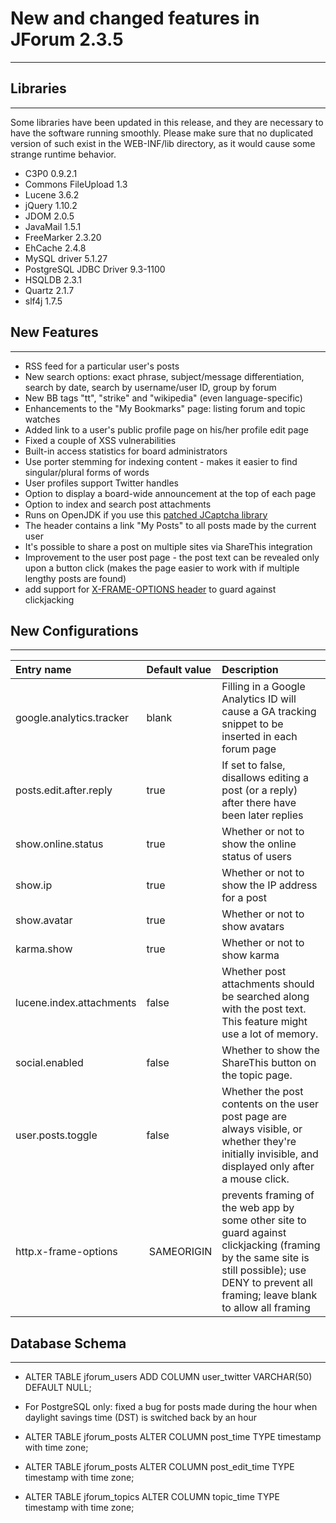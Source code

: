 # New and changed features in JForum 2.3.5 #

---


## Libraries ##

---

Some libraries have been updated in this release, and they are necessary to have the software running smoothly. Please make sure that no duplicated version of such exist in the WEB-INF/lib directory, as it would cause some strange runtime behavior.

  * C3P0 0.9.2.1
  * Commons FileUpload 1.3
  * Lucene 3.6.2
  * jQuery 1.10.2
  * JDOM 2.0.5
  * JavaMail 1.5.1
  * FreeMarker 2.3.20
  * EhCache 2.4.8
  * MySQL driver 5.1.27
  * PostgreSQL JDBC Driver 9.3-1100
  * HSQLDB 2.3.1
  * Quartz 2.1.7
  * slf4j 1.7.5

## New Features ##

---

  * RSS feed for a particular user's posts
  * New search options: exact phrase, subject/message differentiation, search by date, search by username/user ID, group by forum
  * New BB tags "tt", "strike" and "wikipedia" (even language-specific)
  * Enhancements to the "My Bookmarks" page: listing forum and topic watches
  * Added link to a user's public profile page on his/her profile edit page
  * Fixed a couple of XSS vulnerabilities
  * Built-in access statistics for board administrators
  * Use porter stemming for indexing content - makes it easier to find singular/plural forms of words
  * User profiles support Twitter handles
  * Option to display a board-wide announcement at the top of each page
  * Option to index and search post attachments
  * Runs on OpenJDK if you use this [patched JCaptcha library](http://code.google.com/p/jforum2/downloads/list)
  * The header contains a link "My Posts" to all posts made by the current user
  * It's possible to share a post on multiple sites via ShareThis integration
  * Improvement to the user post page - the post text can be revealed only upon a button click (makes the page easier to work with if multiple lengthy posts are found)
  * add support for [X-FRAME-OPTIONS header](https://developer.mozilla.org/en-US/docs/HTTP/X-Frame-Options) to guard against clickjacking

## New Configurations ##

---

|**Entry name**|**Default value**|**Description**|
|:-------------|:----------------|:--------------|
|google.analytics.tracker|blank|Filling in a Google Analytics ID will cause a GA tracking snippet to be inserted in each forum page|
|posts.edit.after.reply|true|If set to false, disallows editing a post (or a reply) after there have been later replies|
|show.online.status | true | Whether or not to show the online status of users |
|show.ip | true | Whether or not to show the IP address for a post |
|show.avatar | true | Whether or not to show avatars |
|karma.show | true | Whether or not to show karma |
|lucene.index.attachments | false | Whether post attachments should be searched along with the post text. This feature might use a lot of memory. |
|social.enabled | false | Whether to show the ShareThis button on the topic page. |
|user.posts.toggle | false | Whether the post contents on the user post page are always visible, or whether they're initially invisible, and displayed only after a mouse click. |
| http.x-frame-options | SAMEORIGIN | prevents framing of the web app by some other site to guard against clickjacking (framing by the same site is still possible); use DENY to prevent all framing; leave blank to allow all framing |

## Database Schema ##

---

  * ALTER TABLE jforum\_users ADD COLUMN user\_twitter VARCHAR(50) DEFAULT NULL;

  * For PostgreSQL only: fixed a bug for posts made during the hour when daylight savings time (DST) is switched back by an hour
  * ALTER TABLE jforum\_posts ALTER COLUMN post\_time TYPE timestamp with time zone;
  * ALTER TABLE jforum\_posts ALTER COLUMN post\_edit\_time TYPE timestamp with time zone;
  * ALTER TABLE jforum\_topics ALTER COLUMN topic\_time TYPE timestamp with time zone;